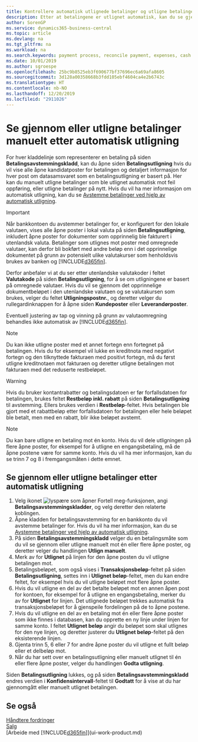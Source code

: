 ```yaml
---
title: Kontrollere automatisk utlignede betalinger og utligne betalinger på nytt manuelt | Microsoft-dokumentasjon
description: Etter at betalingene er utlignet automatisk, kan du se gjennom alle postene for en betaling og manuelt utligne de som ble uriktig utlignet, på nytt.
author: SorenGP
ms.service: dynamics365-business-central
ms.topic: article
ms.devlang: na
ms.tgt_pltfrm: na
ms.workload: na
ms.search.keywords: payment process, reconcile payment, expenses, cash receipts
ms.date: 10/01/2019
ms.author: sgroespe
ms.openlocfilehash: 25bc9b8525eb3f690677bf37696ec6a69afa8605
ms.sourcegitcommit: 3d128a00358668b3fdd105ebf4604ca4e2b6743c
ms.translationtype: HT
ms.contentlocale: nb-NO
ms.lasthandoff: 12/20/2019
ms.locfileid: "2911026"
---
```

# <a name="review-or-apply-payments-manually-after-automatic-application"></a>Se gjennom eller utligne betalinger manuelt etter automatisk utligning
For hver kladdelinje som representerer en betaling på siden **Betalingsavstemmingskladd**, kan du åpne siden **Betalingsutligning** hvis du vil vise alle åpne kandidatposter for betalingen og detaljert informasjon for hver post om datasamsvaret som en betalingsutligning er basert på. Her kan du manuelt utligne betalinger som ble utlignet automatisk mot feil oppføring, eller utligne betalinger på nytt. Hvis du vil ha mer informasjon om automatisk utligning, kan du se [Avstemme betalinger ved hjelp av automatisk utligning](receivables-how-reconcile-payments-auto-application.md).

> [!IMPORTANT]  
>   Når bankkontoen du avstemmer betalinger for, er konfigurert for den lokale valutaen, vises alle åpne poster i lokal valuta på siden **Betalingsutligning**, inkludert åpne poster for dokumenter som opprinnelig ble fakturert i utenlandsk valuta. Betalinger som utlignes mot poster med omregnede valutaer, kan derfor bli bokført med andre beløp enn i det opprinnelige dokumentet på grunn av potensielt ulike valutakurser som henholdsvis brukes av banken og [!INCLUDE[d365fin](includes/d365fin_md.md)].

Derfor anbefaler vi at du ser etter utenlandske valutakoder i feltet **Valutakode** på siden **Betalingsutligning**, for å se om utligningene er basert på omregnede valutaer. Hvis du vil se gjennom det opprinnelige dokumentbeløpet i den utenlandske valutaen og se valutakursen som brukes, velger du feltet **Utligningspostnr.**, og deretter velger du rullegardinknappen for å åpne siden **Kundeposter** eller **Leverandørposter**.

Eventuell justering av tap og vinning på grunn av valutaomregning behandles ikke automatisk av [!INCLUDE[d365fin](includes/d365fin_md.md)].

> [!NOTE]  
>   Du kan ikke utligne poster med et annet fortegn enn fortegnet på betalingen. Hvis du for eksempel vil lukke en kreditnota med negativt fortegn og den tilknyttede fakturaen med positivt fortegn, må du først utligne kreditnotaen mot fakturaen og deretter utligne betalingen mot fakturaen med det reduserte restbeløpet.

> [!WARNING]  
>   Hvis du bruker kontantrabatter og betalingsdatoen er før forfallsdatoen for betalingen, brukes feltet **Restbeløp inkl. rabatt** på siden **Betalingsutligning** til avstemming. Ellers brukes verdien i **Restbeløp**-feltet. Hvis betalingen ble gjort med et rabattbeløp etter forfallsdatoen for betalingen eller hele beløpet ble betalt, men med en rabatt, blir ikke beløpet avstemt.

> [!NOTE]  
>   Du kan bare utligne en betaling mot én konto. Hvis du vil dele utligningen på flere åpne poster, for eksempel for å utligne en engangsbetaling, må de åpne postene være for samme konto. Hvis du vil ha mer informasjon, kan du se trinn 7 og 8 i fremgangsmåten i dette emnet.

## <a name="to-review-or-apply-payments-after-automatic-application"></a>Se gjennom eller utligne betalinger etter automatisk utligning
1. Velg ikonet ![lyspære som åpner Fortell meg-funksjonen](media/ui-search/search_small.png "Fortell hva du vil gjøre"), angi **Betalingsavstemmingskladder**, og velg deretter den relaterte koblingen.
2. Åpne kladden for betalingsavstemming for en bankkonto du vil avstemme betalinger for. Hvis du vil ha mer informasjon, kan du se [Avstemme betalinger ved hjelp av automatisk utligning](receivables-how-reconcile-payments-auto-application.md).
3. På siden **Betalingsavstemmingskladd** velger du en betalingsmåte som du vil se gjennom eller utligne manuelt mot én eller flere åpne poster, og deretter velger du handlingen **Utlign manuelt**.
4. Merk av for **Utlignet** på linjen for den åpne posten du vil utligne betalingen mot.
5. Betalingsbeløpet, som også vises i **Transaksjonsbeløp**-feltet på siden **Betalingsutligning**, settes inn i **Utlignet beløp**-feltet, men du kan endre feltet, for eksempel hvis du vil utligne beløpet mot flere åpne poster.
6. Hvis du vil utligne en del av det betalte beløpet mot en annen åpen post for kontoen, for eksempel for å utligne en engangsbetaling, merker du av for **Utlignet** for linjen. Det utlignede beløpet trekkes automatisk fra transaksjonsbeløpet for å gjenspeile fordelingen på de to åpne postene.
7. Hvis du vil utligne en del av en betaling mot én eller flere åpne poster som ikke finnes i databasen, kan du opprette en ny linje under linjen for samme konto. I feltet **Utlignet beløp** angir du beløpet som skal utlignes for den nye linjen, og deretter justerer du **Utlignet beløp**-feltet på den eksisterende linjen.
8. Gjenta trinn 5, 6 eller 7 for andre åpne poster du vil utligne et fullt beløp eller et delbeløp mot.
9. Når du har sett over en betalingsutligning eller manuelt utlignet til én eller flere åpne poster, velger du handlingen **Godta utligning**.

Siden **Betalingsutligning** lukkes, og på siden **Betalingsavstemmingskladd** endres verdien i **Konfidensintervall**-feltet til **Godtatt** for å vise at du har gjennomgått eller manuelt utlignet betalingen.

## <a name="see-also"></a>Se også
[Håndtere fordringer](receivables-manage-receivables.md)  
[Salg](sales-manage-sales.md)  
[Arbeide med [!INCLUDE[d365fin](includes/d365fin_md.md)]](ui-work-product.md)

